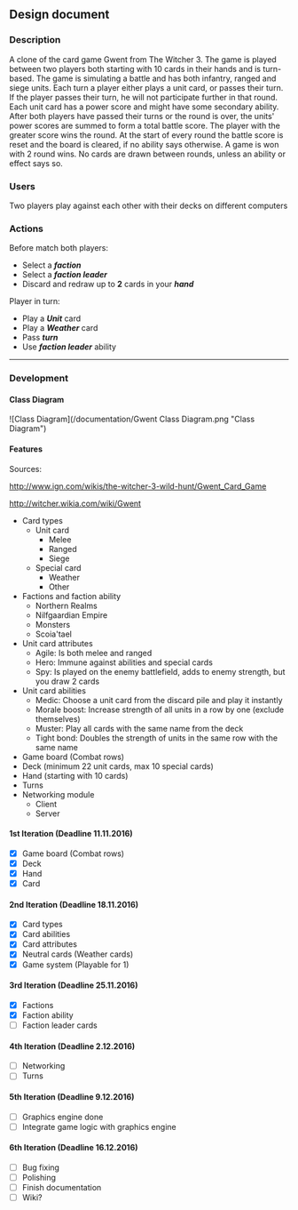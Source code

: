 ## Design document ##

### Description ###
A clone of the card game Gwent from The Witcher 3. The game is played between
two players both starting with 10 cards in their hands and is turn-based. The
game is simulating a battle and has both infantry, ranged and siege units.
Each turn a player either plays a unit card, or passes their turn. If the
player passes their turn, he will not participate further in that round. Each
unit card has a power score and might have some secondary ability. After both
players have passed their turns or the round is over, the units' power scores
are summed to form a total battle score. The player with the greater score wins
the round. At the start of every round the battle score is reset and the board
is cleared, if no ability says otherwise. A game is won with 2 round wins. No
cards are drawn between rounds, unless an ability or effect says so.

### Users ###
Two players play against each other with their decks on different computers

### Actions ###
Before match both players:
- Select a **_faction_**
- Select a **_faction leader_**
- Discard and redraw up to **2** cards in your **_hand_**

Player in turn:
- Play a **_Unit_** card
- Play a **_Weather_** card
- Pass **_turn_**
- Use **_faction leader_** ability

---
### Development ###

#### Class Diagram ####
![Class Diagram](/documentation/Gwent Class Diagram.png "Class Diagram")

#### Features ####
Sources:

http://www.ign.com/wikis/the-witcher-3-wild-hunt/Gwent_Card_Game

http://witcher.wikia.com/wiki/Gwent

- Card types
    - Unit card
        - Melee
        - Ranged
        - Siege
    - Special card
        - Weather
        - Other
- Factions and faction ability
    - Northern Realms
    - Nilfgaardian Empire
    - Monsters
    - Scoia'tael
- Unit card attributes
    - Agile: Is both melee and ranged
    - Hero: Immune against abilities and special cards
    - Spy: Is played on the enemy battlefield, adds to enemy strength, but you draw 2 cards
- Unit card abilities
    - Medic: Choose a unit card from the discard pile and play it instantly
    - Morale boost: Increase strength of all units in a row by one (exclude themselves)
    - Muster: Play all cards with the same name from the deck
    - Tight bond: Doubles the strength of units in the same row with the same name
- Game board (Combat rows)
- Deck (minimum 22 unit cards, max 10 special cards)
- Hand (starting with 10 cards)
- Turns
- Networking module
	- Client
	- Server

#### 1st Iteration (Deadline 11.11.2016) ####
- [x] Game board (Combat rows)
- [x] Deck
- [x] Hand
- [x] Card

#### 2nd Iteration (Deadline 18.11.2016) ####
- [x] Card types
- [x] Card abilities
- [x] Card attributes
- [x] Neutral cards (Weather cards)
- [x] Game system (Playable for 1)

#### 3rd Iteration (Deadline 25.11.2016) ####
- [x] Factions
- [x] Faction ability
- [ ] Faction leader cards

#### 4th Iteration (Deadline 2.12.2016) ####
- [ ] Networking
- [ ] Turns

#### 5th Iteration (Deadline 9.12.2016) ####
- [ ] Graphics engine done
- [ ] Integrate game logic with graphics engine

#### 6th Iteration (Deadline 16.12.2016) ####
- [ ] Bug fixing
- [ ] Polishing
- [ ] Finish documentation
- [ ] Wiki?
